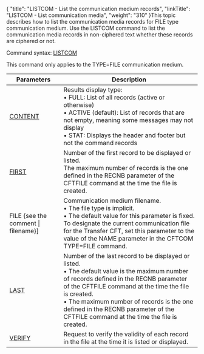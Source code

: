 {
    "title": "LISTCOM - List the communication medium records",
    "linkTitle": "LISTCOM - List communication media",
    "weight": "310"
}This topic describes how to list the communication media records for
FILE type communication medium. Use the LISTCOM command to list the communication media
records in non-ciphered text whether these records are ciphered or not.

Command syntax: [LISTCOM](../../../command_summary#LISTCOM)

This command only applies to
the TYPE=FILE communication medium.


| Parameters  | Description  |
| --- | --- |
| [CONTENT](../../../command_summary/parameter_intro/content)  | Results display type:<br/> • FULL: List of all records (active or otherwise)<br/> • ACTIVE (default): List of records that are not empty, meaning some messages may not display<br/> • STAT: Displays the header and footer but not the command records |
| [FIRST]() | Number of the first record to be displayed or listed.<br/> The maximum number of records is the one defined in the RECNB parameter of the CFTFILE command at the time the file is created. |
| FILE {see the comment &#124; filename}] | Communication medium filename.<br/> • The file type is implicit.<br/> • The default value for this parameter is fixed.<br/> To designate the current communication file for the Transfer CFT, set this parameter to the value of the NAME parameter in the CFTCOM TYPE=FILE command. |
| [LAST]()  | Number of the last record to be displayed or listed.<br/> • The default value is the maximum number of records defined in the RECNB parameter of the CFTFILE command at the time the file is created.<br/> • The maximum number of records is the one defined in the RECNB parameter of the CFTFILE command at the time the file is created. |
| [VERIFY](../../../command_summary/parameter_intro/verify) | Request to verify the validity of each record in the file at the time it is listed or displayed. |

